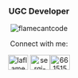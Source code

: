 <h3 align="center">UGC Developer</h3>
<div align="center"><img src="https://komarev.com/ghpvc/?username=devsergi&label=Profile%20views&color=FF0000&style=flat" alt="flamecantcode" /></div>
<p align="center" >Connect with me:</p>
<p align="center"><a href="https://twitter.com/unktrooper" target="blank"><img align="center" src="https://raw.githubusercontent.com/rahuldkjain/github-profile-readme-generator/master/src/images/icons/Social/twitter.svg" alt="laflamedev" height="30" width="40" /></a> <a href="https://www.linkedin.com/in/sergi-c-26088721a" target="blank" align="center"><img align="center" src="https://raw.githubusercontent.com/rahuldkjain/github-profile-readme-generator/master/src/images/icons/Social/linked-in-alt.svg" alt="sergi-camps-26088721a" height="30" width="40" /></a><a href="https://discord.com/users/661515825177559063" target="blank" align="center"><img align="center" src="https://raw.githubusercontent.com/rahuldkjain/github-profile-readme-generator/master/src/images/icons/Social/discord.svg" alt="661515825177559063" height="30" width="40" /></a></p>

